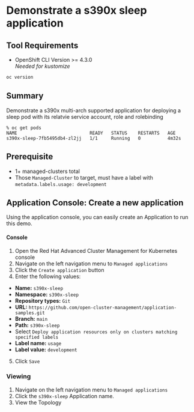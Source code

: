 # Demonstrate a s390x sleep application
## Tool Requirements
- OpenShift CLI Version >= 4.3.0<br>_Needed for kustomize_
```bash
oc version
```

## Summary
Demonstrate a s390x multi-arch supported application for deploying a sleep pod with its relatvie service account, role and rolebinding
```
% oc get pods
NAME                           READY   STATUS    RESTARTS   AGE
s390x-sleep-7fb5495db4-zl2jj   1/1     Running   0          4m32s
```

## Prerequisite
- 1+ managed-clusters total
- Those `Managed-Cluster` to target, must have a label with `metadata.labels.usage: development`

## Application Console: Create a new application
Using the application console, you can easily create an Application to run this demo.

#### Console
1. Open the Red Hat Advanced Cluster Management for Kubernetes console
2. Navigate on the left navigation menu to `Managed applications`
3. Click the `Create application` button
4. Enter the following values:
  * **Name:** `s390x-sleep`
  * **Namespace:** `s390x-sleep`
  * **Repository types:** `Git`
  * **URL:** `https://github.com/open-cluster-management/application-samples.git`
  * **Branch:** `main`
  * **Path:** `s390x-sleep`
  * Select `Deploy application resources only on clusters matching specified labels`
  * **Label name:** `usage`
  * **Label value:** `development`
5. Click `Save`

### Viewing
1. Navigate on the left navigation menu to `Managed applications`
2. Click the `s390x-sleep` Application name.
3. View the Topology


